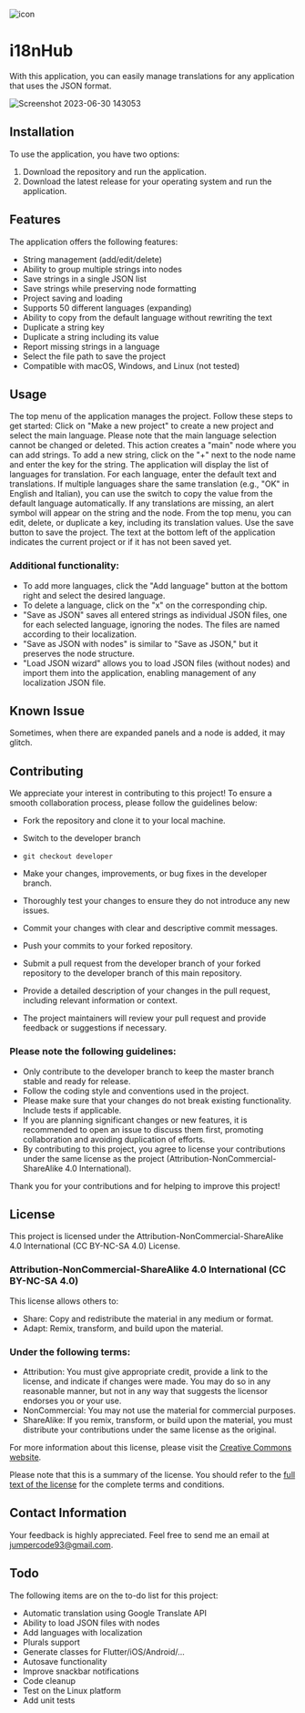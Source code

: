 ![icon](https://github.com/patana93/i18n_app/assets/34345594/ba554f12-5fd7-4538-b6b7-86f08b82927d) 

# i18nHub

With this application, you can easily manage translations for any application that uses the JSON format.

![Screenshot 2023-06-30 143053](https://github.com/patana93/i18n_app/assets/34345594/35e51c04-d64b-4fb9-ad52-8a415da98701)

## Installation

To use the application, you have two options:

1. Download the repository and run the application.
2. Download the latest release for your operating system and run the application.

## Features

The application offers the following features:

- String management (add/edit/delete)
- Ability to group multiple strings into nodes
- Save strings in a single JSON list
- Save strings while preserving node formatting
- Project saving and loading
- Supports 50 different languages (expanding)
- Ability to copy from the default language without rewriting the text
- Duplicate a string key
- Duplicate a string including its value
- Report missing strings in a language
- Select the file path to save the project
- Compatible with macOS, Windows, and Linux (not tested)

## Usage

The top menu of the application manages the project. Follow these steps to get started:
Click on "Make a new project" to create a new project and select the main language. Please note that the main language selection cannot be changed or deleted. This action creates a "main" node where you can add strings.
To add a new string, click on the "+" next to the node name and enter the key for the string. The application will display the list of languages for translation.
For each language, enter the default text and translations. If multiple languages share the same translation (e.g., "OK" in English and Italian), you can use the switch to copy the value from the default language automatically.
If any translations are missing, an alert symbol will appear on the string and the node.
From the top menu, you can edit, delete, or duplicate a key, including its translation values.
Use the save button to save the project. The text at the bottom left of the application indicates the current project or if it has not been saved yet.

### Additional functionality:

- To add more languages, click the "Add language" button at the bottom right and select the desired language.
- To delete a language, click on the "x" on the corresponding chip.
- "Save as JSON" saves all entered strings as individual JSON files, one for each selected language, ignoring the nodes. The files are named according to their localization.
- "Save as JSON with nodes" is similar to "Save as JSON," but it preserves the node structure.
- "Load JSON wizard" allows you to load JSON files (without nodes) and import them into the application, enabling management of any localization JSON file.

## Known Issue

Sometimes, when there are expanded panels and a node is added, it may glitch.

## Contributing

We appreciate your interest in contributing to this project! To ensure a smooth collaboration process, please follow the guidelines below:

- Fork the repository and clone it to your local machine.

- Switch to the developer branch

- ``` git checkout developer ```

- Make your changes, improvements, or bug fixes in the developer branch.

- Thoroughly test your changes to ensure they do not introduce any new issues.

- Commit your changes with clear and descriptive commit messages.

- Push your commits to your forked repository.

- Submit a pull request from the developer branch of your forked repository to the developer branch of this main repository.

- Provide a detailed description of your changes in the pull request, including relevant information or context.

- The project maintainers will review your pull request and provide feedback or suggestions if necessary.

### Please note the following guidelines:

- Only contribute to the developer branch to keep the master branch stable and ready for release.
- Follow the coding style and conventions used in the project.
- Please make sure that your changes do not break existing functionality. Include tests if applicable.
- If you are planning significant changes or new features, it is recommended to open an issue to discuss them first, promoting collaboration and avoiding duplication of efforts.
- By contributing to this project, you agree to license your contributions under the same license as the project (Attribution-NonCommercial-ShareAlike 4.0 International).

Thank you for your contributions and for helping to improve this project!

## License

This project is licensed under the Attribution-NonCommercial-ShareAlike 4.0 International (CC BY-NC-SA 4.0) License.

### Attribution-NonCommercial-ShareAlike 4.0 International (CC BY-NC-SA 4.0)

This license allows others to:

- Share: Copy and redistribute the material in any medium or format.
- Adapt: Remix, transform, and build upon the material.

### Under the following terms:

- Attribution: You must give appropriate credit, provide a link to the license, and indicate if changes were made. You may do so in any reasonable manner, but not in any way that suggests the licensor endorses you or your use.
- NonCommercial: You may not use the material for commercial purposes.
- ShareAlike: If you remix, transform, or build upon the material, you must distribute your contributions under the same license as the original.

For more information about this license, please visit the [Creative Commons website](https://creativecommons.org/licenses/by-nc-sa/4.0/).

Please note that this is a summary of the license. You should refer to the [full text of the license](https://creativecommons.org/licenses/by-nc-sa/4.0/legalcode) for the complete terms and conditions.

## Contact Information

Your feedback is highly appreciated. Feel free to send me an email at jumpercode93@gmail.com.

## Todo

The following items are on the to-do list for this project:

- Automatic translation using Google Translate API
- Ability to load JSON files with nodes
- Add languages with localization
- Plurals support
- Generate classes for Flutter/iOS/Android/...
- Autosave functionality
- Improve snackbar notifications
- Code cleanup
- Test on the Linux platform
- Add unit tests